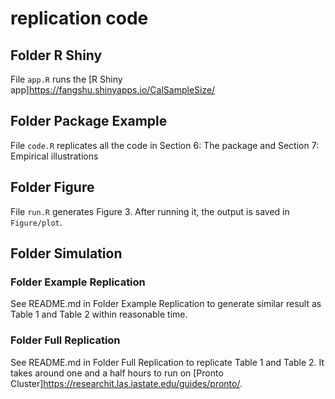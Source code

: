 # replication code

## Folder R Shiny

File `app.R` runs the [R Shiny app]<https://fangshu.shinyapps.io/CalSampleSize/>

## Folder Package Example

File `code.R` replicates all the code in Section 6: The package and Section 7: Empirical illustrations

## Folder Figure

File `run.R` generates Figure 3. After running it, the output is saved in `Figure/plot`. 

## Folder Simulation

### Folder Example Replication

See README.md in Folder Example Replication to generate similar result as Table 1 and Table 2 within reasonable time.

### Folder Full Replication

See README.md in Folder Full Replication to replicate Table 1 and Table 2. It takes around one and a half hours to run on [Pronto Cluster]<https://researchit.las.iastate.edu/guides/pronto/>.




